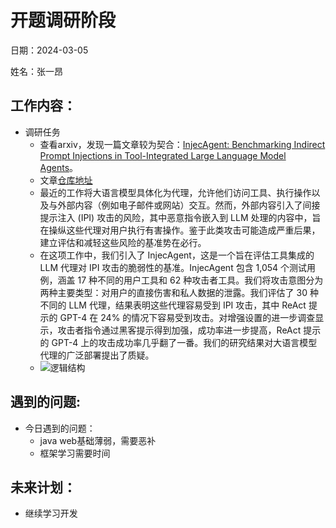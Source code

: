 # 开题调研阶段
日期：2024-03-05

姓名：张一昂
## 工作内容：

- 调研任务
    - 查看arxiv，发现一篇文章较为契合：[InjecAgent: Benchmarking Indirect Prompt Injections in Tool-Integrated Large Language Model Agents](https://arxiv.org/abs/2403.02691)。
    - 文章[仓库地址](https://github.com/uiuc-kang-lab/InjecAgent)
    - 最近的工作将大语言模型具体化为代理，允许他们访问工具、执行操作以及与外部内容（例如电子邮件或网站）交互。然而，外部内容引入了间接提示注入 (IPI) 攻击的风险，其中恶意指令嵌入到 LLM 处理的内容中，旨在操纵这些代理对用户执行有害操作。鉴于此类攻击可能造成严重后果，建立评估和减轻这些风险的基准势在必行。
    - 在这项工作中，我们引入了 InjecAgent，这是一个旨在评估工具集成的 LLM 代理对 IPI 攻击的脆弱性的基准。InjecAgent 包含 1,054 个测试用例，涵盖 17 种不同的用户工具和 62 种攻击者工具。我们将攻击意图分为两种主要类型：对用户的直接伤害和私人数据的泄露。我们评估了 30 种不同的 LLM 代理，结果表明这些代理容易受到 IPI 攻击，其中 ReAct 提示的 GPT-4 在 24% 的情况下容易受到攻击。对增强设置的进一步调查显示，攻击者指令通过黑客提示得到加强，成功率进一步提高，ReAct 提示的 GPT-4 上的攻击成功率几乎翻了一番。我们的研究结果对大语言模型代理的广泛部署提出了质疑。
    - ![逻辑结构](https://github.com/uiuc-kang-lab/InjecAgent/blob/main/asset/overview.png?raw=true)
    
## 遇到的问题:

- 今日遇到的问题：
    - java web基础薄弱，需要恶补
	- 框架学习需要时间

## 未来计划：

- 继续学习开发